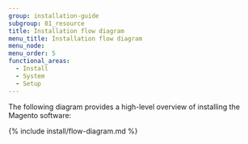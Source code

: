 ```yaml
---
group: installation-guide
subgroup: 01_resource
title: Installation flow diagram
menu_title: Installation flow diagram
menu_node:
menu_order: 5
functional_areas:
  - Install
  - System
  - Setup
---
```


The following diagram provides a high-level overview of installing the Magento software:

{% include install/flow-diagram.md %}

